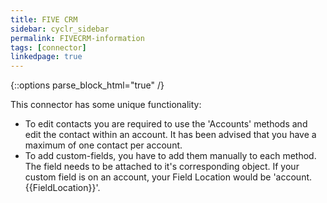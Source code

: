 ```yaml
---
title: FIVE CRM
sidebar: cyclr_sidebar
permalink: FIVECRM-information
tags: [connector]
linkedpage: true
---
```

{::options parse_block_html="true" /}
<section class="card">

This connector has some unique functionality:

- To edit contacts you are required to use the 'Accounts' methods and edit the contact within an account. It has been advised that you have a maximum of one contact per account.
- To add custom-fields, you have to add them manually to each method. The field needs to be attached to it's corresponding object. If your custom field is on an account, your Field Location would be 'account.{{FieldLocation}}'.

</section>
